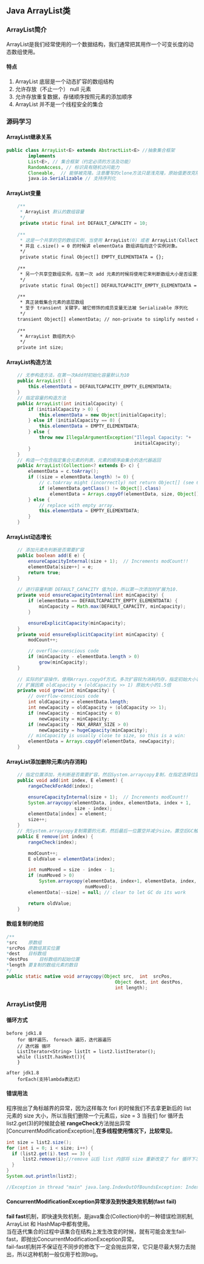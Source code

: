 ## Java ArrayList类
### ArrayList简介
ArrayList是我们经常使用的一个数据结构，我们通常把其用作一个可变长度的动态数组使用。
#### 特点

1. ArrayList 底层是一个动态扩容的数组结构
2. 允许存放（不止一个） null 元素
3. 允许存放重复数据，存储顺序按照元素的添加顺序
4. ArrayList 并不是一个线程安全的集合

### 源码学习
#### ArrayList继承关系
```java
public class ArrayList<E> extends AbstractList<E> //抽象集合框架
        implements 
        List<E>, // 集合框架（约定必须的方法及功能）
        RandomAccess, // 标识具有随机访问能力
        Cloneable,  // 能够被克隆。注意覆写的clone方法只是浅克隆，原始值更改克隆值也会更改
        java.io.Serializable // 支持序列化
```
#### ArrayList变量
```java
	/**
	 * ArrayList 默认的数组容量
	 */
	 private static final int DEFAULT_CAPACITY = 10;
	
	/**
	 * 这是一个共享的空的数组实例，当使用 ArrayList(0) 或者 ArrayList(Collection<? extends E> c) 
	 * 并且 c.size() = 0 的时候讲 elementData 数组讲指向这个实例对象。
	 */
	 private static final Object[] EMPTY_ELEMENTDATA = {};
	
	/**
	 * 另一个共享空数组实例，在第一次 add 元素的时候将使用它来判断数组大小是否设置为 DEFAULT_CAPACITY
	 */
	 private static final Object[] DEFAULTCAPACITY_EMPTY_ELEMENTDATA = {};
	
	/**
	 * 真正装载集合元素的底层数组 
	 * 至于 transient 关键字，被它修饰的成员变量无法被 Serializable 序列化 
	 */
	transient Object[] elementData; // non-private to simplify nested class access
	
	/**
	 * ArrayList 数组的大小
	 */
	private int size;

```

#### ArrayList构造方法

```java
	// 无参构造方法，在第一次Add时初始化容量默认为10
	public ArrayList() {
	    this.elementData = DEFAULTCAPACITY_EMPTY_ELEMENTDATA;
	}
	// 指定容量的构造方法
	public ArrayList(int initialCapacity) {
	    if (initialCapacity > 0) {
	        this.elementData = new Object[initialCapacity];
	    } else if (initialCapacity == 0) {
	        this.elementData = EMPTY_ELEMENTDATA;
	    } else {
	        throw new IllegalArgumentException("Illegal Capacity: "+
	                                           initialCapacity);
	    }
	}
	// 构造一个包含指定集合元素的列表，元素的顺序由集合的迭代器返回
	public ArrayList(Collection<? extends E> c) {
        elementData = c.toArray();
        if ((size = elementData.length) != 0) {
            // c.toArray might (incorrectly) not return Object[] (see 6260652)
            if (elementData.getClass() != Object[].class)
                elementData = Arrays.copyOf(elementData, size, Object[].class);
        } else {
            // replace with empty array.
            this.elementData = EMPTY_ELEMENTDATA;
        }
    }
```

#### ArrayList动态增长
```java 
	// 添加元素先判断是否需要扩容
	public boolean add(E e) {
        ensureCapacityInternal(size + 1);  // Increments modCount!!
        elementData[size++] = e;
        return true;
    }
    
    // 进行容量判断 DEFAULT_CAPACITY 值为10，所以第一次添加时扩展为10.
    private void ensureCapacityInternal(int minCapacity) {
        if (elementData == DEFAULTCAPACITY_EMPTY_ELEMENTDATA) {
            minCapacity = Math.max(DEFAULT_CAPACITY, minCapacity);
        }

        ensureExplicitCapacity(minCapacity);
    }
    private void ensureExplicitCapacity(int minCapacity) {
        modCount++;

        // overflow-conscious code
        if (minCapacity - elementData.length > 0)
            grow(minCapacity);
    }
    
    // 实际的扩容操作，使用Arrays.copyOf方式。多次扩容较为消耗内存，指定初始大小容量构造方法存在原因。
    // 扩展因素 oldCapacity + (oldCapacity >> 1) 原始大小的1.5倍
    private void grow(int minCapacity) {
        // overflow-conscious code
        int oldCapacity = elementData.length;
        int newCapacity = oldCapacity + (oldCapacity >> 1);
        if (newCapacity - minCapacity < 0)
            newCapacity = minCapacity;
        if (newCapacity - MAX_ARRAY_SIZE > 0)
            newCapacity = hugeCapacity(minCapacity);
        // minCapacity is usually close to size, so this is a win:
        elementData = Arrays.copyOf(elementData, newCapacity);
    }
```
#### ArrayList添加删除元素(内存消耗)
```java
	// 指定位置添加，先判断是否需要扩容，然后System.arraycopy复制，在指定选择位置的值
	public void add(int index, E element) {
        rangeCheckForAdd(index);

        ensureCapacityInternal(size + 1);  // Increments modCount!!
        System.arraycopy(elementData, index, elementData, index + 1,
                         size - index);
        elementData[index] = element;
        size++;
    }
    // 先System.arraycopy复制需要的元素，然后最后一位置空并减少size。置空后GC触发时会回收
    public E remove(int index) {
        rangeCheck(index);

        modCount++;
        E oldValue = elementData(index);

        int numMoved = size - index - 1;
        if (numMoved > 0)
            System.arraycopy(elementData, index+1, elementData, index,
                             numMoved);
        elementData[--size] = null; // clear to let GC do its work

        return oldValue;
    }
```
#### 数组复制的绝招
```java
/**
*src	原数组
*srcPos	原数组其实位置
*dest	目标数组
*destPos	目标数组的起始位置
*length	要复制的数组元素的数目
*/
public static native void arraycopy(Object src,  int  srcPos,
                                        Object dest, int destPos,
                                        int length);
```

### ArrayList使用
#### 循环方式

```text
before jdk1.8
	for 循环遍历， foreach 遍历，迭代器遍历
	// 迭代器 循环
	ListIterator<String> listIt = list2.listIterator();
	while (listIt.hasNext()){
	}
	
after jdk1.8
	forEach(支持lambda表达式)
```

#### 错误用法
程序抛出了角标越界的异常，因为这样每次 fori 的时候我们不去拿更新后的 list 元素的 size 大小，所以当我们删除一个元素后，size = 3 当我们 for 循环去list2.get(3)的时候就会被 **rangeCheck**方法抛出异常[ConcurrentModificationException],**在多线程使用情况下，比较常见**。

```java
int size = list2.size();
for (int i = 0; i < size; i++) {
  if (list2.get(i).test == 3) {
      list2.remove(i);//remove 以后 list 内部将 size 重新改变了 for 循环下次调用的时候可能就不进去了
  }
}
System.out.println(list2);

//Exception in thread "main" java.lang.IndexOutOfBoundsException: Index: 3, Size: 3
```

#### ConcurrentModificationException异常涉及到快速失败机制(fast fail)

**fail fast**机制，即快速失败机制，是java集合(Collection)中的一种错误检测机制, ArrayList 和 HashMap中都有使用。  
当在迭代集合的过程中该集合在结构上发生改变的时候，就有可能会发生fail-fast，即抛出ConcurrentModificationException异常。  
fail-fast机制并不保证在不同步的修改下一定会抛出异常，它只是尽最大努力去抛出，所以这种机制一般仅用于检测bug。
